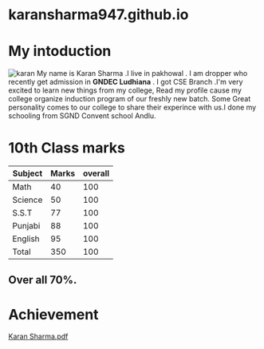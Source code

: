 # karansharma947.github.io
# My intoduction
![karan](https://github.com/user-attachments/assets/8da9a33b-64cd-4c81-9e1d-60b4f062c3fa)
My name is Karan Sharma .I live in pakhowal . I am dropper who recently get admission in **GNDEC Ludhiana** . I got CSE Branch .I'm very excited to learn new things from my college, Read my profile cause my college organize induction program of our freshly new batch. Some Great personality comes to our college to share their experince with us.I done my schooling from SGND Convent school Andlu.
# 10th Class marks 
|Subject|Marks|overall|
|---|---|---|
| Math    | 40    | 100     |
| Science | 50    | 100     |
| S.S.T   | 77    | 100     |
| Punjabi | 88    | 100     |
| English | 95    | 100     |
| Total   | 350   | 100     |
## Over all 70%.

# Achievement
[Karan Sharma.pdf](https://github.com/user-attachments/files/16334399/Karan.Sharma.pdf)



